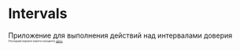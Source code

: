 <h1>Intervals</h1>
Приложение для выполнения действий над интервалами доверия
<br>
<i style="font-size: 5px">Последний вариант макета находится <a href="https://moqups.com/thebraincrasher/boNhTE9d">здесь</a></i>
